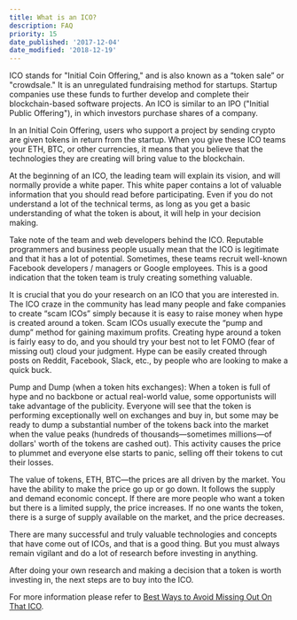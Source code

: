 ```yaml
---
title: What is an ICO?
description: FAQ
priority: 15
date_published: '2017-12-04'
date_modified: '2018-12-19'
---
```


ICO stands for "Initial Coin Offering," and is also known as a “token sale” or "crowdsale." It is an unregulated fundraising method for startups. Startup companies use these funds to further develop and complete their blockchain-based software projects. An ICO is similar to an IPO ("Initial Public Offering"), in which investors purchase shares of a company.

In an Initial Coin Offering, users who support a project by sending crypto are given tokens in return from the startup. When you give these ICO teams your ETH, BTC, or other currencies, it means that you believe that the technologies they are creating will bring value to the blockchain.

At the beginning of an ICO, the leading team will explain its vision, and will normally provide a white paper. This white paper contains a lot of valuable information that you should read before participating. Even if you do not understand a lot of the technical terms, as long as you get a basic understanding of what the token is about, it will help in your decision making.

Take note of the team and web developers behind the ICO. Reputable programmers and business people usually mean that the ICO is legitimate and that it has a lot of potential. Sometimes, these teams recruit well-known Facebook developers / managers or Google employees. This is a good indication that the token team is truly creating something valuable.

It is crucial that you do your research on an ICO that you are interested in. The ICO craze in the community has lead many people and fake companies to create “scam ICOs” simply because it is easy to raise money when hype is created around a token. Scam ICOs usually execute the “pump and dump” method for gaining maximum profits. Creating hype around a token is fairly easy to do, and you should try your best not to let FOMO (fear of missing out) cloud your judgment. Hype can be easily created through posts on Reddit, Facebook, Slack, etc., by people who are looking to make a quick buck.

Pump and Dump (when a token hits exchanges): When a token is full of hype and no backbone or actual real-world value, some opportunists will take advantage of the publicity. Everyone will see that the token is performing exceptionally well on exchanges and buy in, but some may be ready to dump a substantial number of the tokens back into the market when the value peaks (hundreds of thousands—sometimes millions—of dollars' worth of the tokens are cashed out). This activity causes the price to plummet and everyone else starts to panic, selling off their tokens to cut their losses.

The value of tokens, ETH, BTC—the prices are all driven by the market. You have the ability to make the price go up or go down. It follows the supply and demand economic concept. If there are more people who want a token but there is a limited supply, the price increases. If no one wants the token, there is a surge of supply available on the market, and the price decreases.

There are many successful and truly valuable technologies and concepts that have come out of ICOs, and that is a good thing. But you must always remain vigilant and do a lot of research before investing in anything.

After doing your own research and making a decision that a token is worth investing in, the next steps are to buy into the ICO.

For more information please refer to [Best Ways to Avoid Missing Out On That ICO](/general-knowledge/investing-icos-tokens/best-ways-to-avoid-missing-out-on-that-ico).
